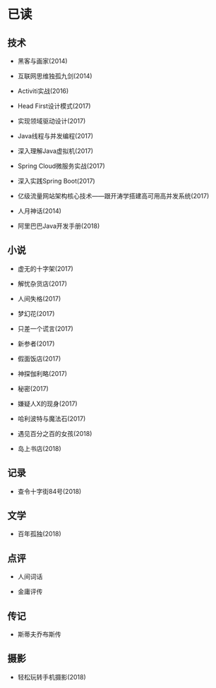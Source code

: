 # 已读

## 技术

- 黑客与画家(2014)

- 互联网思维独孤九剑(2014)

- Activiti实战(2016)

- Head First设计模式(2017)

- 实现领域驱动设计(2017)

- Java线程与并发编程(2017)

- 深入理解Java虚拟机(2017)

- Spring Cloud微服务实战(2017)

- 深入实践Spring Boot(2017)

- 亿级流量网站架构核心技术——跟开涛学搭建高可用高并发系统(2017)

- 人月神话(2014)

- 阿里巴巴Java开发手册(2018)

## 小说

- 虚无的十字架(2017)

- 解忧杂货店(2017)

- 人间失格(2017)

- 梦幻花(2017)

- 只差一个谎言(2017)

- 新参者(2017)

- 假面饭店(2017)

- 神探伽利略(2017)

- 秘密(2017)

- 嫌疑人X的现身(2017)

- 哈利波特与魔法石(2017)

- 遇见百分之百的女孩(2018)

- 岛上书店(2018)

## 记录

- 查令十字街84号(2018)

## 文学

- 百年孤独(2018)

## 点评

- 人间词话

- 金庸评传

## 传记

- 斯蒂夫乔布斯传

## 摄影

- 轻松玩转手机摄影(2018)
